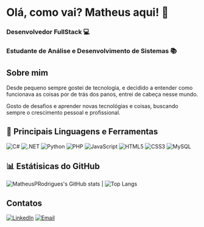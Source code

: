 # Olá, como vai? Matheus aqui! 👋

### Desenvolvedor FullStack 💻
### Estudante de Análise e Desenvolvimento de Sistemas 📚 

## Sobre mim

Desde pequeno sempre gostei de tecnologia, e decidido a entender como funcionava as coisas por de trás dos panos, entrei de cabeça nesse mundo.

Gosto de desafios e aprender novas tecnológias e coisas, buscando sempre o crescimento pessoal e profissional.

## 🔧 Principais Linguagens e Ferramentas

![C#](https://img.shields.io/badge/C%23-239120?style=for-the-badge&logo=c-sharp&logoColor=white)
![.NET](https://img.shields.io/badge/.NET-512BD4?style=for-the-badge&logo=dotnet&logoColor=white)
![Python](https://img.shields.io/badge/Python-3776AB?style=for-the-badge&logo=python&logoColor=white)
![PHP](https://img.shields.io/badge/PHP-777BB4?style=for-the-badge&logo=php&logoColor=white)
![JavaScript](https://img.shields.io/badge/JavaScript-F7DF1E?style=for-the-badge&logo=javascript&logoColor=black)
![HTML5](https://img.shields.io/badge/HTML5-E34F26?style=for-the-badge&logo=html5&logoColor=white)
![CSS3](https://img.shields.io/badge/CSS3-1572B6?style=for-the-badge&logo=css3&logoColor=white)
![MySQL](https://img.shields.io/badge/MySQL-4479A1?style=for-the-badge&logo=mysql&logoColor=white)

## 📊 Estátisicas do GitHub

![MatheusPRodrigues's GitHub stats](https://github-readme-stats.vercel.app/api?username=MatheusPRodrigues&show_icons=true&theme=github_dark&hide_title=false) | ![Top Langs](https://github-readme-stats.vercel.app/api/top-langs/?username=MatheusPRodrigues&layout=compact&theme=github_dark)

## Contatos

[![LinkedIn](https://img.shields.io/badge/LinkedIn-0077B5?style=for-the-badge&logo=linkedin&logoColor=white)](www.linkedin.com/in/matheusp-rodrigues19) 
[![Email](https://img.shields.io/badge/matherodrigues17@gmail.com-D14836?style=for-the-badge&logo=gmail&logoColor=white)](mailto:matherodrigues17@gmail.com)

